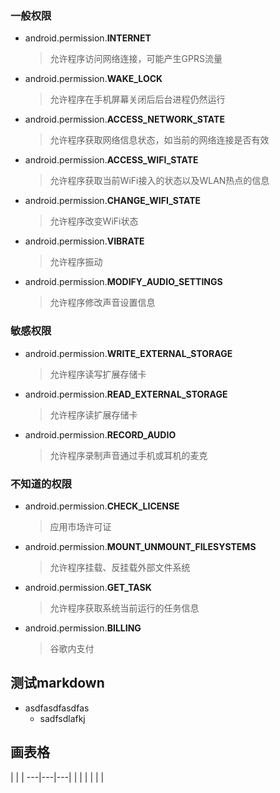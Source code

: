 ### 一般权限
* android.permission.**INTERNET**
    >允许程序访问网络连接，可能产生GPRS流量
* android.permission.**WAKE_LOCK**
    >允许程序在手机屏幕关闭后后台进程仍然运行
* android.permission.**ACCESS_NETWORK_STATE**
    >允许程序获取网络信息状态，如当前的网络连接是否有效
* android.permission.**ACCESS_WIFI_STATE**
    >允许程序获取当前WiFi接入的状态以及WLAN热点的信息
* android.permission.**CHANGE_WIFI_STATE**
    >允许程序改变WiFi状态
* android.permission.**VIBRATE**
    >允许程序振动
* android.permission.**MODIFY_AUDIO_SETTINGS**
    >允许程序修改声音设置信息
### 敏感权限
* android.permission.**WRITE_EXTERNAL_STORAGE**
    >允许程序读写扩展存储卡
* android.permission.**READ_EXTERNAL_STORAGE**
    >允许程序读扩展存储卡
* android.permission.**RECORD_AUDIO**
    >允许程序录制声音通过手机或耳机的麦克
### 不知道的权限
* android.permission.**CHECK_LICENSE**
    >应用市场许可证
* android.permission.**MOUNT_UNMOUNT_FILESYSTEMS**
    >允许程序挂载、反挂载外部文件系统
* android.permission.**GET_TASK**
    >允许程序获取系统当前运行的任务信息
* android.permission.**BILLING**
    >谷歌内支付

## 测试markdown
- asdfasdfasdfas
    - sadfsdlafkj


## 画表格
   |   |   |
---|---|---|
   |   |   |
   |   |   |